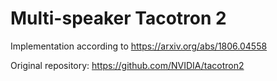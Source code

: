 # Multi-speaker Tacotron 2

Implementation according to https://arxiv.org/abs/1806.04558

Original repository: https://github.com/NVIDIA/tacotron2 
